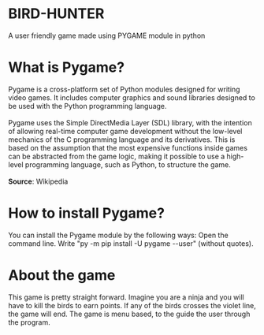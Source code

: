# BIRD-HUNTER
A user friendly game made using PYGAME module in python
<br>
# What is Pygame?
Pygame is a cross-platform set of Python modules designed for writing video games. It includes computer graphics and sound libraries designed to be used with the Python programming language.<br>
<br>
Pygame uses the Simple DirectMedia Layer (SDL) library, with the intention of allowing real-time computer game development without the low-level mechanics of the C programming language and its derivatives. This is based on the assumption that the most expensive functions inside games can be abstracted from the game logic, making it possible to use a high-level programming language, such as Python, to structure the game.<br><br>
**Source**: Wikipedia
<br>
# How to install Pygame?
You can install the Pygame module by the following ways:
Open the command line.
Write "py -m pip install -U pygame --user" (without quotes).
<br>
# About the game
This game is pretty straight forward. Imagine you are a ninja and you will have to kill the birds to earn points. If any of the birds crosses the violet line, the game will end.
The game is menu based, to the guide the user through the program.


